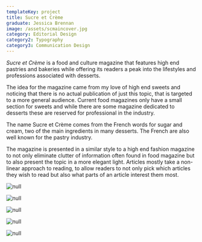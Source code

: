 ```yaml
---
templateKey: project
title: Sucre et Crème
graduate: Jessica Brennan
image: /assets/scmaincover.jpg
category: Editorial Design
category2: Typography
category3: Communication Design
---
```

_Sucre et Crème_ is a food and culture magazine that features high end pastries and bakeries while offering its readers a peak into the lifestyles and professions associated with desserts.  

The idea for the magazine came from my love of high end sweets and noticing that there is no actual publication of just this topic, that is targeted to a more general audience. Current food magazines only have a small section for sweets and while there are some magazine dedicated to desserts these are reserved for professional in the industry. 

The name Sucre et Crème comes from the French words for sugar and cream, two of the main ingredients in many desserts. The French are also well known for the pastry industry. 

The magazine is presented in a similar style to a high end fashion magazine to not only eliminate clutter of information often found in food magazine but to also present the topic in a more elegant light. Articles mostly take a non-linear approach to reading, to allow readers to not only pick which articles they wish to read but also what parts of an article interest them most. 

![null](/assets/sccovers02.jpg)

![null](/assets/scspread03.jpg)

![null](/assets/scspread04.jpg)

![null](/assets/sczoom01.jpg)

![null](/assets/sczoom02.jpg)
